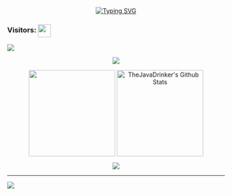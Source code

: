 <div id="about-me" align="center">
<a href="https://git.io/typing-svg"><img src="https://readme-typing-svg.demolab.com?font=Roboto+Condensed&weight=750&size=30&duration=5000&pause=3000&color=1890ff&center=true&vCenter=true&width=550&lines=Hello!+This+is+TheJavaDrinker!" alt="Typing SVG" /></a>
</div>

### Visitors: <img align="center" height="30px" src="https://profile-counter.glitch.me/TheJavaDrinker/count.svg" />
<img align="center" src="https://github-readme-activity-graph.vercel.app/graph?username=TheJavaDrinker&bg_color=222222&color=ffffff&line=1890ff&point=ffffff&area=true&hide_border=false" />
<p align="center">
<img align="center" src="https://github-profile-trophy.vercel.app/?username=TheJavaDrinker&theme=darkhub&no-frame=true&column=4&margin-w=36&margin-h=12" />
</p>
<p align="center">
<img align="center" height="200px" src="https://github-readme-stats.vercel.app/api/top-langs/?username=TheJavaDrinker&langs_count=8&theme=dark&layout=compact&hide=html,scss,makefile,ruby,css,less" />
<img align="center" height="200px" src="https://github-readme-stats-git-masterrstaa-rickstaa.vercel.app/api?username=TheJavaDrinker&show_icons=true&count_private=true&include_all_commits=true&line_height=25&theme=dark" alt="TheJavaDrinker's Github Stats" />
</p>
</p>
<div align="center" style="font-size: 25px;font-weight: 900;">
  <a href="https://github.com/TheJavaDrinker">
    <img src="https://github-readme-streak-stats.herokuapp.com?user=TheJavaDrinker&theme=dark" />
  </a>
</div>
</section>

---
[![](https://visitcount.itsvg.in/api?id=superdragonstar1226&icon=0&color=0)](https://visitcount.itsvg.in)
